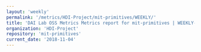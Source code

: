 ```yaml
---
layout: 'weekly'
permalink: '/metrics/HDI-Project/mit-primitives/WEEKLY/'
title: 'DAI Lab OSS Metrics Metrics report for mit-primitives | WEEKLY-REPORT-2018-11-04'
organization: 'HDI-Project'
repository: 'mit-primitives'
current_date: '2018-11-04'
---
```

